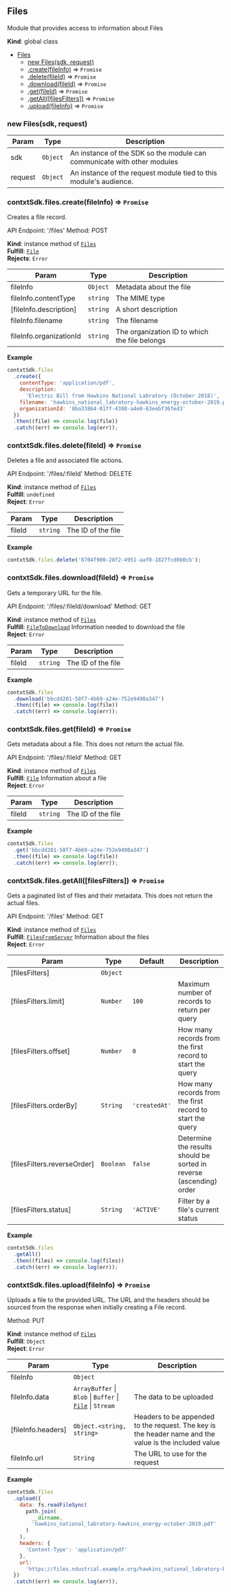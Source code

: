 <a name="Files"></a>

## Files
Module that provides access to information about Files

**Kind**: global class  

* [Files](#Files)
    * [new Files(sdk, request)](#new_Files_new)
    * [.create(fileInfo)](#Files+create) ⇒ <code>Promise</code>
    * [.delete(fileId)](#Files+delete) ⇒ <code>Promise</code>
    * [.download(fileId)](#Files+download) ⇒ <code>Promise</code>
    * [.get(fileId)](#Files+get) ⇒ <code>Promise</code>
    * [.getAll([filesFilters])](#Files+getAll) ⇒ <code>Promise</code>
    * [.upload(fileInfo)](#Files+upload) ⇒ <code>Promise</code>

<a name="new_Files_new"></a>

### new Files(sdk, request)

| Param | Type | Description |
| --- | --- | --- |
| sdk | <code>Object</code> | An instance of the SDK so the module can communicate with other modules |
| request | <code>Object</code> | An instance of the request module tied to this module's audience. |

<a name="Files+create"></a>

### contxtSdk.files.create(fileInfo) ⇒ <code>Promise</code>
Creates a file record.

API Endpoint: '/files'
Method: POST

**Kind**: instance method of [<code>Files</code>](#Files)  
**Fulfill**: [<code>File</code>](./Typedefs.md#File)  
**Rejects**: <code>Error</code>  

| Param | Type | Description |
| --- | --- | --- |
| fileInfo | <code>Object</code> | Metadata about the file |
| fileInfo.contentType | <code>string</code> | The MIME type |
| [fileInfo.description] | <code>string</code> | A short description |
| fileInfo.filename | <code>string</code> | The filename |
| fileInfo.organizationId | <code>string</code> | The organization ID to which the   file belongs |

**Example**  
```js
contxtSdk.files
  .create({
    contentType: 'application/pdf',
    description:
      'Electric Bill from Hawkins National Labratory (October 2018)',
    filename: 'hawkins_national_labratory-hawkins_energy-october-2019.pdf',
    organizationId: '8ba33864-01ff-4388-a4e0-63eebf36fed3'
  })
  .then((file) => console.log(file))
  .catch((err) => console.log(err));
```
<a name="Files+delete"></a>

### contxtSdk.files.delete(fileId) ⇒ <code>Promise</code>
Deletes a file and associated file actions.

API Endpoint: '/files/:fileId'
Method: DELETE

**Kind**: instance method of [<code>Files</code>](#Files)  
**Fulfill**: <code>undefined</code>  
**Reject**: <code>Error</code>  

| Param | Type | Description |
| --- | --- | --- |
| fileId | <code>string</code> | The ID of the file |

**Example**  
```js
contxtSdk.files.delete('8704f900-28f2-4951-aaf0-1827fcd0b0cb');
```
<a name="Files+download"></a>

### contxtSdk.files.download(fileId) ⇒ <code>Promise</code>
Gets a temporary URL for the file.

API Endpoint: '/files/:fileId/download'
Method: GET

**Kind**: instance method of [<code>Files</code>](#Files)  
**Fulfill**: [<code>FileToDownload</code>](./Typedefs.md#FileToDownload) Information needed to download the file  
**Reject**: <code>Error</code>  

| Param | Type | Description |
| --- | --- | --- |
| fileId | <code>string</code> | The ID of the file |

**Example**  
```js
contxtSdk.files
  .download('bbcdd201-58f7-4b69-a24e-752e9490a347')
  .then((file) => console.log(file))
  .catch((err) => console.log(err));
```
<a name="Files+get"></a>

### contxtSdk.files.get(fileId) ⇒ <code>Promise</code>
Gets metadata about a file. This does not return the actual file.

API Endpoint: '/files/:fileId'
Method: GET

**Kind**: instance method of [<code>Files</code>](#Files)  
**Fulfill**: [<code>File</code>](./Typedefs.md#File) Information about a file  
**Reject**: <code>Error</code>  

| Param | Type | Description |
| --- | --- | --- |
| fileId | <code>string</code> | The ID of the file |

**Example**  
```js
contxtSdk.files
  .get('bbcdd201-58f7-4b69-a24e-752e9490a347')
  .then((file) => console.log(file))
  .catch((err) => console.log(err));
```
<a name="Files+getAll"></a>

### contxtSdk.files.getAll([filesFilters]) ⇒ <code>Promise</code>
Gets a paginated list of files and their metadata. This does not return
the actual files.

API Endpoint: '/files'
Method: GET

**Kind**: instance method of [<code>Files</code>](#Files)  
**Fulfill**: [<code>FilesFromServer</code>](./Typedefs.md#FilesFromServer) Information about the files  
**Reject**: <code>Error</code>  

| Param | Type | Default | Description |
| --- | --- | --- | --- |
| [filesFilters] | <code>Object</code> |  |  |
| [filesFilters.limit] | <code>Number</code> | <code>100</code> | Maximum number of records to return per query |
| [filesFilters.offset] | <code>Number</code> | <code>0</code> | How many records from the first record to start the query |
| [filesFilters.orderBy] | <code>String</code> | <code>&#x27;createdAt&#x27;</code> | How many records from the first record to start the query |
| [filesFilters.reverseOrder] | <code>Boolean</code> | <code>false</code> | Determine the results should be sorted in reverse (ascending) order |
| [filesFilters.status] | <code>String</code> | <code>&#x27;ACTIVE&#x27;</code> | Filter by a file's current status |

**Example**  
```js
contxtSdk.files
  .getAll()
  .then((files) => console.log(files))
  .catch((err) => console.log(err));
```
<a name="Files+upload"></a>

### contxtSdk.files.upload(fileInfo) ⇒ <code>Promise</code>
Uploads a file to the provided URL. The URL and the headers should be
sourced from the response when initially creating a File record.

Method: PUT

**Kind**: instance method of [<code>Files</code>](#Files)  
**Fulfill**: <code>Object</code>  
**Reject**: <code>Error</code>  

| Param | Type | Description |
| --- | --- | --- |
| fileInfo | <code>Object</code> |  |
| fileInfo.data | <code>ArrayBuffer</code> \| <code>Blob</code> \| <code>Buffer</code> \| [<code>File</code>](./Typedefs.md#File) \| <code>Stream</code> | The data to be   uploaded |
| [fileInfo.headers] | <code>Object.&lt;string, string&gt;</code> | Headers to be appended   to the request. The key is the header name and the value is the included   value |
| fileInfo.url | <code>String</code> | The URL to use for the request |

**Example**  
```js
contxtSdk.files
  .upload({
    data: fs.readFileSync(
      path.join(
        __dirname,
        'hawkins_national_labratory-hawkins_energy-october-2019.pdf'
      )
    ),
    headers: {
      'Content-Type': 'application/pdf'
    },
    url:
      'https://files.ndustrial.example.org/hawkins_national_labratory-hawkins_energy-october-2019.pdf'
  })
  .catch((err) => console.log(err));
```
